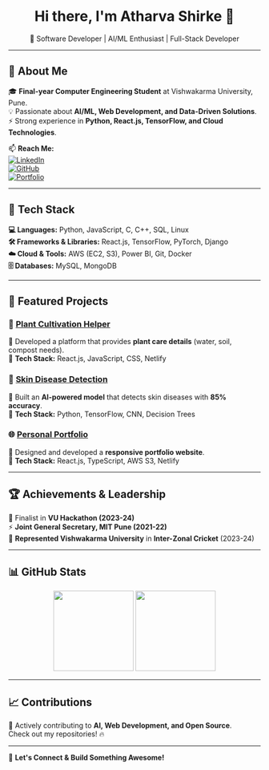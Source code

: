 <h1 align="center">Hi there, I'm Atharva Shirke 👋</h1>  
<p align="center">
🚀 Software Developer | AI/ML Enthusiast | Full-Stack Developer  
</p>

---

## 🚀 About Me  
🎓 **Final-year Computer Engineering Student** at Vishwakarma University, Pune.  
💡 Passionate about **AI/ML, Web Development, and Data-Driven Solutions**.  
⚡ Strong experience in **Python, React.js, TensorFlow, and Cloud Technologies**.  

📫 **Reach Me:**  
[![LinkedIn](https://img.shields.io/badge/LinkedIn-blue?style=for-the-badge&logo=linkedin)](https://linkedin.com/in/atharvashirke18)  
[![GitHub](https://img.shields.io/badge/GitHub-000?style=for-the-badge&logo=github)](https://github.com/Atharva7887)  
[![Portfolio](https://img.shields.io/badge/Portfolio-Website-orange?style=for-the-badge)](https://atharvashirke.netlify.app/)  

---

## 🔧 Tech Stack  

**💻 Languages:** Python, JavaScript, C, C++, SQL, Linux  
**🛠️ Frameworks & Libraries:** React.js, TensorFlow, PyTorch, Django  
**☁️ Cloud & Tools:** AWS (EC2, S3), Power BI, Git, Docker  
**🗄️ Databases:** MySQL, MongoDB  

---

## 📌 Featured Projects  

### 🌿 [Plant Cultivation Helper](https://planthelper.netlify.app/)  
🔹 Developed a platform that provides **plant care details** (water, soil, compost needs).  
🔹 **Tech Stack:** React.js, JavaScript, CSS, Netlify  

### 🏥 [Skin Disease Detection](https://github.com/Atharva7887/Skin-disease-detection-system-with-AI)  
🔹 Built an **AI-powered model** that detects skin diseases with **85% accuracy**.  
🔹 **Tech Stack:** Python, TensorFlow, CNN, Decision Trees  

### 🌐 [Personal Portfolio](https://atharvashirke.netlify.app/)  
🔹 Designed and developed a **responsive portfolio website**.  
🔹 **Tech Stack:** React.js, TypeScript, AWS S3, Netlify  

---

## 🏆 Achievements & Leadership  

🏅 Finalist in **VU Hackathon (2023-24)**  
⚡ **Joint General Secretary, MIT Pune (2021-22)**  
🏏 **Represented Vishwakarma University** in **Inter-Zonal Cricket** (2023-24)  

---

## 📊 GitHub Stats  

<p align="center">
  <img src="https://github-readme-stats.vercel.app/api?username=Atharva7887&show_icons=true&theme=tokyonight" height="160px"/>
  <img src="https://github-readme-streak-stats.herokuapp.com/?user=Atharva7887&theme=tokyonight" height="160px"/>
</p>

---

## 📈 Contributions  

<!--START_SECTION:activity-->
🚀 Actively contributing to **AI, Web Development, and Open Source**.  
Check out my repositories! 🔥  
<!--END_SECTION:activity-->

---

💬 **Let's Connect & Build Something Awesome!**  
